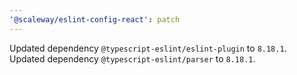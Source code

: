 ```yaml
---
'@scaleway/eslint-config-react': patch
---
```


Updated dependency `@typescript-eslint/eslint-plugin` to `8.18.1`.
Updated dependency `@typescript-eslint/parser` to `8.18.1`.
